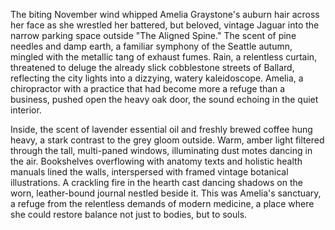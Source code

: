 The biting November wind whipped Amelia Graystone's auburn hair across her face as she wrestled her battered, but beloved, vintage Jaguar into the narrow parking space outside "The Aligned Spine."  The scent of pine needles and damp earth, a familiar symphony of the Seattle autumn, mingled with the metallic tang of exhaust fumes.  Rain, a relentless curtain, threatened to deluge the already slick cobblestone streets of Ballard, reflecting the city lights into a dizzying, watery kaleidoscope.  Amelia, a chiropractor with a practice that had become more a refuge than a business, pushed open the heavy oak door, the sound echoing in the quiet interior.

Inside, the scent of lavender essential oil and freshly brewed coffee hung heavy, a stark contrast to the grey gloom outside.  Warm, amber light filtered through the tall, multi-paned windows, illuminating dust motes dancing in the air.  Bookshelves overflowing with anatomy texts and holistic health manuals lined the walls, interspersed with framed vintage botanical illustrations.  A crackling fire in the hearth cast dancing shadows on the worn, leather-bound journal nestled beside it.  This was Amelia's sanctuary, a refuge from the relentless demands of modern medicine, a place where she could restore balance not just to bodies, but to souls.
